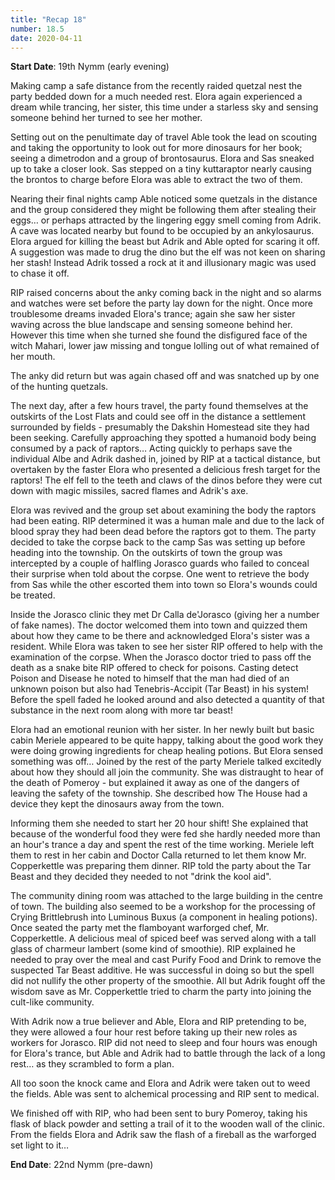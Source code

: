```yaml
---
title: "Recap 18"
number: 18.5
date: 2020-04-11
---
```


**Start Date**: 19th Nymm (early evening)
 
Making camp a safe distance from the recently raided quetzal nest the party bedded down for a much needed rest. Elora again experienced a dream while trancing, her sister, this time under a starless sky and sensing someone behind her turned to see her mother.
 
Setting out on the penultimate day of travel Able took the lead on scouting and taking the opportunity to look out for more dinosaurs for her book; seeing a dimetrodon and a group of brontosaurus. Elora and Sas sneaked up to take a closer look. Sas stepped on a tiny kuttaraptor nearly causing the brontos to charge before Elora was able to extract the two of them.
 
Nearing their final nights camp Able noticed some quetzals in the distance and the group considered they might be following them after stealing their eggs… or perhaps attracted by the lingering eggy smell coming from Adrik. A cave was located nearby but found to be occupied by an ankylosaurus. Elora argued for killing the beast but Adrik and Able opted for scaring it off. A suggestion was made to drug the dino but the elf was not keen on sharing her stash! Instead Adrik tossed a rock at it and illusionary magic was used to chase it off.
 
RIP raised concerns about the anky coming back in the night and so alarms and watches were set before the party lay down for the night. Once more troublesome dreams invaded Elora's trance; again she saw her sister waving across the blue landscape and sensing someone behind her. However this time when she turned she found the disfigured face of the witch Mahari, lower jaw missing and tongue lolling out of what remained of her mouth. 
 
The anky did return but was again chased off and was snatched up by one of the hunting quetzals.
 
The next day, after a few hours travel, the party found themselves at the outskirts of the Lost Flats and could see off in the distance a settlement surrounded by fields - presumably the Dakshin Homestead site they had been seeking. Carefully approaching they spotted a humanoid body being consumed by a pack of raptors… Acting quickly to perhaps save the individual Albe and Adrik dashed in, joined by RIP at a tactical distance, but overtaken by the faster Elora who presented a delicious fresh target for the raptors! The elf fell to the teeth and claws of the dinos before they were cut down with magic missiles, sacred flames and Adrik's axe.
 
Elora was revived and the group set about examining the body the raptors had been eating. RIP determined it was a human male and due to the lack of blood spray they had been dead before the raptors got to them. The party decided to take the corpse back to the camp Sas was setting up before heading into the township. On the outskirts of town the group was intercepted by a couple of halfling Jorasco guards who failed to conceal their surprise when told about the corpse. One went to retrieve the body from Sas while the other escorted them into town so Elora's wounds could be treated.
 
Inside the Jorasco clinic they met Dr Calla de'Jorasco (giving her a number of fake names). The doctor welcomed them into town and quizzed them about how they came to be there and acknowledged Elora's sister was a resident. While Elora was taken to see her sister RIP offered to help with the examination of the corpse. When the Jorasco doctor tried to pass off the death as a snake bite RIP offered to check for poisons. Casting detect Poison and Disease he noted to himself that the man had died of an unknown poison but also had Tenebris-Accipit (Tar Beast) in his system! Before the spell faded he looked around and also detected a quantity of that substance in the next room along with more tar beast!
 
Elora had an emotional reunion with her sister. In her newly built but basic cabin Meriele appeared to be quite happy, talking about the good work they were doing growing ingredients for cheap healing potions. But Elora sensed something was off… Joined by the rest of the party Meriele talked excitedly about how they should all join the community. She was distraught to hear of the death of Pomeroy - but explained it away as one of the dangers of leaving the safety of the township. She described how The House had a device they kept the dinosaurs away from the town. 
 
Informing them she needed to start her 20 hour shift! She explained that because of the wonderful food they were fed she hardly needed more than an hour's trance a day and spent the rest of the time working. Meriele left them to rest in her cabin and Doctor Calla returned to let them know Mr. Copperkettle was preparing them dinner. RIP told the party about the Tar Beast and they decided they needed to not "drink the kool aid".
 
The community dining room was attached to the large building in the centre of town. The building also seemed to be a workshop for the processing of Crying Brittlebrush into Luminous Buxus (a component in healing potions). Once seated the party met the flamboyant warforged chef, Mr. Copperkettle. A delicious meal of spiced beef was served along with a tall glass of charmeur lambert (some kind of smoothie). RIP explained he needed to pray over the meal and cast Purify Food and Drink to remove the suspected Tar Beast additive. He was successful in doing so but the spell did not nullify the other property of the smoothie. All but Adrik fought off the wisdom save as Mr. Copperkettle tried to charm the party into joining the cult-like community.
 
With Adrik now a true believer and Able, Elora and RIP pretending to be, they were allowed a four hour rest before taking up their new roles as workers for Jorasco. RIP did not need to sleep and four hours was enough for Elora's trance, but Able and Adrik had to battle through the lack of a long rest… as they scrambled to form a plan.
 
All too soon the knock came and Elora and Adrik were taken out to weed the fields. Able was sent to alchemical processing and RIP sent to medical.
 
We finished off with RIP, who had been sent to bury Pomeroy, taking his flask of black powder and setting a trail of it to the wooden wall of the clinic. From the fields Elora and Adrik saw the flash of a fireball as the warforged set light to it…
 
**End Date**: 22nd Nymm (pre-dawn)
